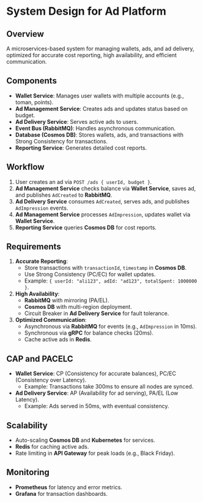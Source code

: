 # System Design for Ad Platform

## Overview
A microservices-based system for managing wallets, ads, and ad delivery, optimized for accurate cost reporting, high availability, and efficient communication.

## Components
- **Wallet Service**: Manages user wallets with multiple accounts (e.g., toman, points).
- **Ad Management Service**: Creates ads and updates status based on budget.
- **Ad Delivery Service**: Serves active ads to users.
- **Event Bus (RabbitMQ)**: Handles asynchronous communication.
- **Database (Cosmos DB)**: Stores wallets, ads, and transactions with Strong Consistency for transactions.
- **Reporting Service**: Generates detailed cost reports.

## Workflow
1. User creates an ad via `POST /ads { userId, budget }`.
2. **Ad Management Service** checks balance via **Wallet Service**, saves ad, and publishes `AdCreated` to **RabbitMQ**.
3. **Ad Delivery Service** consumes `AdCreated`, serves ads, and publishes `AdImpression` events.
4. **Ad Management Service** processes `AdImpression`, updates wallet via **Wallet Service**.
5. **Reporting Service** queries **Cosmos DB** for cost reports.

## Requirements
1. **Accurate Reporting**:
   - Store transactions with `transactionId`, `timestamp` in **Cosmos DB**.
   - Use Strong Consistency (PC/EC) for wallet updates.
   - Example: `{ userId: "ali123", adId: "ad123", totalSpent: 1000000 }`.
2. **High Availability**:
   - **RabbitMQ** with mirroring (PA/EL).
   - **Cosmos DB** with multi-region deployment.
   - Circuit Breaker in **Ad Delivery Service** for fault tolerance.
3. **Optimized Communication**:
   - Asynchronous via **RabbitMQ** for events (e.g., `AdImpression` in 10ms).
   - Synchronous via **gRPC** for balance checks (20ms).
   - Cache active ads in **Redis**.

## CAP and PACELC
- **Wallet Service**: CP (Consistency for accurate balances), PC/EC (Consistency over Latency).
  - Example: Transactions take 300ms to ensure all nodes are synced.
- **Ad Delivery Service**: AP (Availability for ad serving), PA/EL (Low Latency).
  - Example: Ads served in 50ms, with eventual consistency.

## Scalability
- Auto-scaling **Cosmos DB** and **Kubernetes** for services.
- **Redis** for caching active ads.
- Rate limiting in **API Gateway** for peak loads (e.g., Black Friday).

## Monitoring
- **Prometheus** for latency and error metrics.
- **Grafana** for transaction dashboards.

